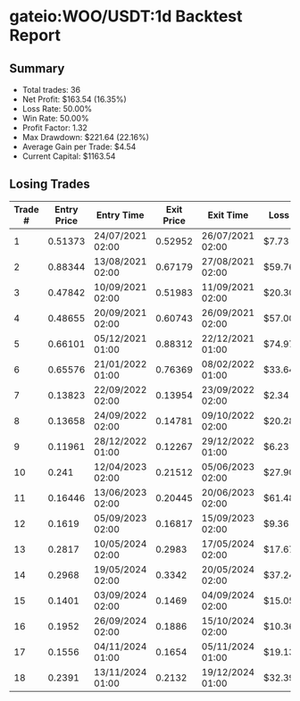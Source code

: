 # gateio:WOO/USDT:1d Backtest Report

## Summary

- Total trades: 36
- Net Profit: $163.54 (16.35%)
- Loss Rate: 50.00%
- Win Rate: 50.00%
- Profit Factor: 1.32
- Max Drawdown: $221.64 (22.16%)
- Average Gain per Trade: $4.54
- Current Capital: $1163.54

## Losing Trades

| Trade # | Entry Price | Entry Time | Exit Price | Exit Time | Loss |
|---------|-------------|------------|------------|-----------|------|
| 1 | 0.51373 | 24/07/2021 02:00 | 0.52952 | 26/07/2021 02:00 | $7.73 |
| 2 | 0.88344 | 13/08/2021 02:00 | 0.67179 | 27/08/2021 02:00 | $59.76 |
| 3 | 0.47842 | 10/09/2021 02:00 | 0.51983 | 11/09/2021 02:00 | $20.30 |
| 4 | 0.48655 | 20/09/2021 02:00 | 0.60743 | 26/09/2021 02:00 | $57.00 |
| 5 | 0.66101 | 05/12/2021 01:00 | 0.88312 | 22/12/2021 01:00 | $74.97 |
| 6 | 0.65576 | 21/01/2022 01:00 | 0.76369 | 08/02/2022 01:00 | $33.64 |
| 7 | 0.13823 | 22/09/2022 02:00 | 0.13954 | 23/09/2022 02:00 | $2.34 |
| 8 | 0.13658 | 24/09/2022 02:00 | 0.14781 | 09/10/2022 02:00 | $20.28 |
| 9 | 0.11961 | 28/12/2022 01:00 | 0.12267 | 29/12/2022 01:00 | $6.23 |
| 10 | 0.241 | 12/04/2023 02:00 | 0.21512 | 05/06/2023 02:00 | $27.90 |
| 11 | 0.16446 | 13/06/2023 02:00 | 0.20445 | 20/06/2023 02:00 | $61.48 |
| 12 | 0.1619 | 05/09/2023 02:00 | 0.16817 | 15/09/2023 02:00 | $9.36 |
| 13 | 0.2817 | 10/05/2024 02:00 | 0.2983 | 17/05/2024 02:00 | $17.67 |
| 14 | 0.2968 | 19/05/2024 02:00 | 0.3342 | 20/05/2024 02:00 | $37.24 |
| 15 | 0.1401 | 03/09/2024 02:00 | 0.1469 | 04/09/2024 02:00 | $15.05 |
| 16 | 0.1952 | 26/09/2024 02:00 | 0.1886 | 15/10/2024 02:00 | $10.36 |
| 17 | 0.1556 | 04/11/2024 01:00 | 0.1654 | 05/11/2024 01:00 | $19.13 |
| 18 | 0.2391 | 13/11/2024 01:00 | 0.2132 | 19/12/2024 01:00 | $32.39 |
